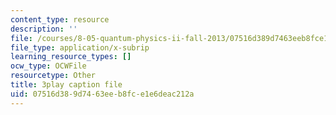 ```yaml
---
content_type: resource
description: ''
file: /courses/8-05-quantum-physics-ii-fall-2013/07516d389d7463eeb8fce1e6deac212a_QI13S04w8dM.srt
file_type: application/x-subrip
learning_resource_types: []
ocw_type: OCWFile
resourcetype: Other
title: 3play caption file
uid: 07516d38-9d74-63ee-b8fc-e1e6deac212a
---
```

